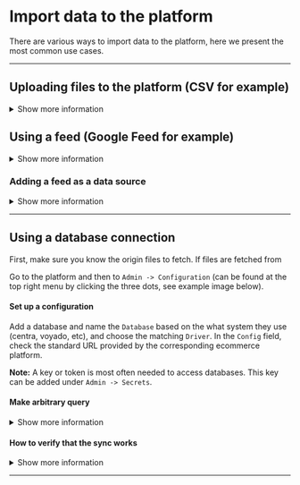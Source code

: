 # Import data to the platform

There are various ways to import data to the platform, here we present the most common use cases.

---

## Uploading files to the platform (CSV for example)
<details class="optional-class"><summary>Show more information</summary>
Go to the platform and then to `Manage data -> Import files` (can be found at the top right menu by clicking the three dots, see example image below). 

Drag the file to the drop-box in order to upload it to the platform

Uploaded files are available from the "imports (csv-fs)" database connection when creating new sources (see next step).

<img width="1216" alt="Screenshot 2022-05-10 at 10 31 52" src="https://user-images.githubusercontent.com/4352260/167585247-b7f840a9-a43a-4a7d-bf76-1757e4f688cb.png">
</details>

## Using a feed (Google Feed for example)
<details class="optional-class"><summary>Show more information</summary>

A feed is a file that contains a list of products that often is used to advertise through Google Merchant Center. Often these feeds are updated with latest information which means Infobaleen can use the feed to add relevant product details to the platform, such as image link data.

Feeds are most often published as a public URL in format `.xml`.
</details>

### Adding a feed as a data source
<details class="optional-class"><summary>Show more information</summary>

1. Get the public URL of the feed
2. Add a new `source`, often it is a good idea to add a "Merge Filter" to avoid fetching too much data (you can for example add `now() < toFloat(last_seen) + 7*24*3600`)
3. Add a query similar to below and also add `decoder=head` in the field `Preprocessor directives` to show the file structure. Note that you have to write `url:` before `https://`, see example below
```
SELECT
    *
FROM `url:https://exampleurl.com/plugin-export/shoppingfeed/se`  
```

[Note that you have to write **url:** before https://]  


#### Preprocessor directives


Start by writing `decoder=xml` (or `=feed`) to show the file structure, it will in the preview window show the content.


**decoder:** describes what file format, xml, csv, json etc.  
**root:** navigates the file and shows where you want to read data.  
**rowtag:** selects the object.  
**pluck:** inside your rowtag you can have multiple data columns, pluck lets you choose wich you want to get.  

Below is an example of what to write in the preprocessor to fetch feed data correctly:
`decoder=xml`  
`root=rss.channel`  
`rowtag=item`  
`pluck=google_product_category,price`  

You can then run `EXECUTE PREVIEW QUERY` to see the result.

#### JSON Files
<details class="optional-class"><summary>Show more information</summary>
An example json file could look like:
```
[
    {
        "id": "",
        "user_id": "",
        "username": ""
    },
    {
        "id": "",
        "user_id": "",
        "username": ""
    }
]

```

```
SELECT * FROM `url:https://...json`  
```
##### preprocessing directive for json
`decoder=json`  
`json_prefix=[0]`
```
</details>
</details>

---

## Using a database connection

First, make sure you know the origin files to fetch. If files are fetched from 

Go to the platform and then to `Admin -> Configuration` (can be found at the top right menu by clicking the three dots, see example image below).



#### Set up a configuration
Add a database and name the `Database` based on the what system they use (centra, voyado, etc), and choose the matching `Driver`. In the `Config` field, check the standard URL provided by the corresponding ecommerce platform. 

**Note:** A key or token is most often needed to access databases. This key can be added under `Admin -> Secrets`. 

#### Make arbitrary query 
<details class="optional-class"><summary>Show more information</summary>

Create a source and make an arbitrary query similar to ``` SELECT * FROM `users.gz` ``` for Centra. You can list possible paths by using ``` SELECT * FROM `*` ```. 

This will trigger a proxy sync, and in the case of a Centra customer as in the example image below, the `.gz` files will appear once completed. This normally takes 1-5 hours.


</details>


#### How to verify that the sync works
<details class="optional-class"><summary>Show more information</summary>

Choose the source you created and press the pen to edit it. Go to the `ADD QUERY` tab and choose ```“SELECT * FROM `*`”```. 

If the sync is ready, you will see a list of files to choose from, for example, `users.gz`, `items.gz`, `interactions.gz`, see image below. If you see the files imported you are now ready to [create sources!](https://github.com/infobaleen/customer-success/blob/main/Documentation/Platform/Menu/Manage%20Data/Sources.md)

<img width="954" alt="Screenshot 2022-05-10 at 14 59 33" src="https://user-images.githubusercontent.com/4352260/167635009-bee5c795-271c-49f9-a92c-840a415f120f.png">

</details>

---


